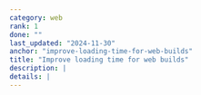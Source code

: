 ```yaml
---
category: web
rank: 1
done: ""
last_updated: "2024-11-30"
anchor: "improve-loading-time-for-web-builds"
title: "Improve loading time for web builds"
description: |
details: |
---
```

